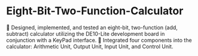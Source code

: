 # Eight-Bit-Two-Function-Calculator

	Designed, implemented, and tested an eight-bit, two-function (add, subtract) calculator utilizing the DE10-Lite development board in conjunction with a KeyPad interface. 
	Integrated four components into the calculator: Arithmetic Unit, Output Unit, Input Unit, and Control Unit.
